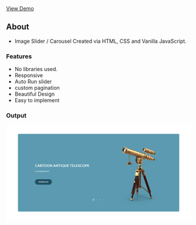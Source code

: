 [View Demo](https://jaspalsingh1998.github.io/image-slider/)

## About

- Image Slider / Carousel Created via HTML, CSS and Vanilla JavaScript.

### Features

- No libraries used.
- Responsive
- Auto Run slider
- custom pagination
- Beautiful Design
- Easy to implement

### Output

![Mockup](./assets/mockup.png)
